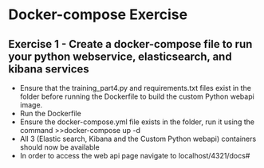 # Docker-compose Exercise
## Exercise 1 - Create a docker-compose file to run your python webservice, elasticsearch, and kibana services

* Ensure that the training_part4.py and requirements.txt files exist in the folder before running the Dockerfile to build the custom Python webapi image.
* Run the Dockerfile
* Ensure the docker-compose.yml file exists in the folder, run it using the command >>docker-compose up -d   
* All 3 (Elastic search, Kibana and the Custom Python webapi) containers should now be available
* In order to access the web api page navigate to localhost/4321/docs# 
